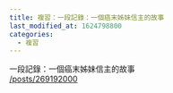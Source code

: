```yaml
---
title: 複習：一段記錄：一個癌末姊妹信主的故事
last_modified_at: 1624798800
categories:
  - 複習
---
```


<p>一段記錄：一個癌末姊妹信主的故事<br>
<a href="/posts/269192000" target="_blank">/posts/269192000</a></p>

<p>&nbsp;</p>


